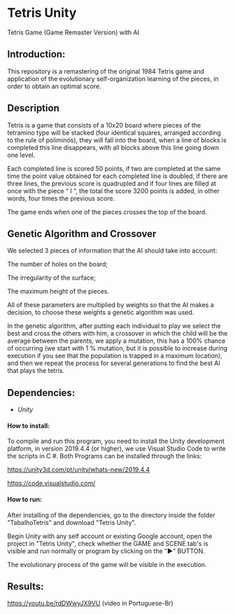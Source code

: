 # Tetris Unity

Tetris Game (Game Remaster Version) with AI

## Introduction:
This repository is a remastering of the original 1984 Tetris game and application of the evolutionary self-organization learning of the pieces, in order to obtain an optimal score.

## Description
Tetris is a game that consists of a 10x20 board where pieces of the tetramino type will be stacked (four identical squares, arranged according to the rule of poliminós), they will fall into the board, when a line of blocks is completed this line disappears, with all blocks above this line going down one level.

Each completed line is scored 50 points, if two are completed at the same time the point value obtained for each completed line is doubled, if there are three lines, the previous score is quadrupled and if four lines are filled at once with the piece “ I ”, the total the score 3200 points is added, in other words, four times the previous score.

The game ends when one of the pieces crosses the top of the board.

## Genetic Algorithm and Crossover
We selected 3 pieces of information that the AI should take into account:

The number of holes on the board;

The irregularity of the surface;

The maximum height of the pieces.

All of these parameters are multiplied by weights so that the AI makes a decision, to choose these weights a genetic algorithm was used.

In the genetic algorithm, after putting each individual to play we select the best and cross the others with him, a crossover in which the child will be the average between the parents, we apply a mutation, this has a 100% chance of occurring (we start with 1 % mutation, but it is possible to increase during execution if you see that the population is trapped in a maximum location), and then we repeat the process for several generations to find the best AI that plays the tetris.

## Dependencies:
 - *Unity*
#### How to install:
To compile and run this program, you need to install the Unity development platform, in version 2019.4.4 (or higher), we use Visual Studio Code to write the scripts in C #.
Both Programs can be installed through the links:

https://unity3d.com/pt/unity/whats-new/2019.4.4

https://code.visualstudio.com/

#### How to run:
After installing of the dependencies, go to the directory inside the folder "TabalhoTetris" and download "Tetris Unity".

Begin Unity with any self account or existing Google account, open the project in "Tetris Unity", check whether the GAME and SCENE  tab's is visible and run normally or program by clicking on the "▶" BUTTON.

The evolutionary process of the game will be visible in the execution.

## Results:
https://youtu.be/rdDWwyJX9VU (video in Portuguese-Br)
